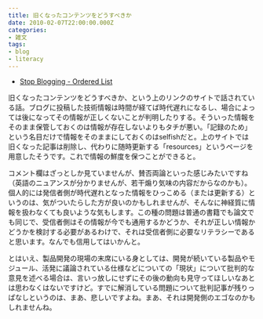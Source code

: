 ```yaml
---
title: 旧くなったコンテンツをどうすべきか
date: 2010-02-07T22:00:00.000Z
categories:
- 雑文
tags:
- blog
- literacy
---
```

*   [Stop Blogging - Ordered List](http://orderedlist.com/our-writing/blog/articles/stop-blogging/)

旧くなったコンテンツをどうすべきか、という上のリンクのサイトで話されている話。ブログに投稿した技術情報は時間が経てば時代遅れになるし、場合によっては後になってその情報が正しくないことが判明したりする。そういった情報をそのまま保管しておくのは情報が存在しないよりもタチが悪い。「記録のため」という名目だけで情報をそのままにしておくのはselfishだと。上のサイトでは旧くなった記事は削除し、代わりに随時更新する「resources」というページを用意したそうです。これで情報の鮮度を保つことができると。

<!-- more -->

コメント欄はざっとしか見ていませんが、賛否両論といった感じみたいですね（英語のニュアンスが分かりませんが、若干煽り気味の内容だからなのかも）。個人的には発信者側が時代遅れとなった情報をひっこめる（または更新する）というのは、気がついたらした方が良いのかもしれませんが、そんなに神経質に情報を扱わなくても良いような気もします。この種の問題は普通の書籍でも論文でも同じで、受信者側はその情報が今でも通用するかどうか、それが正しい情報かどうかを検討する必要があるわけで、それは受信者側に必要なリテラシーであると思います。なんでも信用してはいかんと。

とはいえ、製品開発の現場の末席にいる身としては、開発が続いている製品やモジュール、活発に議論されている仕様などについての「現状」について批判的な意見を述べる場合は、言いっ放しにせずにその後の動向も見守ってほしいなあとは思わなくはないですけど。すでに解消している問題について批判記事が残りっぱなしというのは、まあ、悲しいですよね。まあ、それは開発側のエゴなのかもしれませんね。
